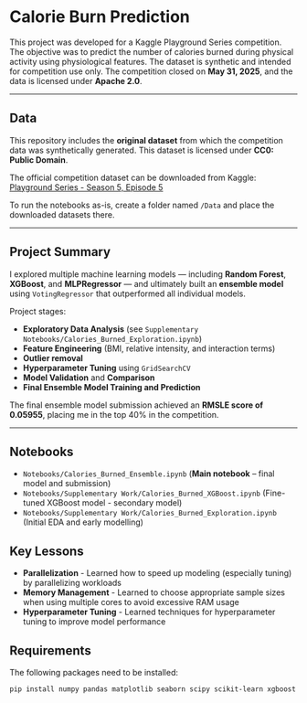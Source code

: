 # Calorie Burn Prediction

This project was developed for a Kaggle Playground Series competition. The objective was to predict the number of calories burned during physical activity using physiological features. The dataset is synthetic and intended for competition use only. The competition closed on **May 31, 2025**, and the data is licensed under **Apache 2.0**.

---

## Data
This repository includes the **original dataset** from which the competition data was synthetically generated.
This dataset is licensed under **CC0: Public Domain**.

The official competition dataset can be downloaded from Kaggle: [Playground Series - Season 5, Episode 5](https://www.kaggle.com/c/playground-series-s5e5)

To run the notebooks as-is, create a folder named `/Data` and place the downloaded datasets there.

---


## Project Summary

I explored multiple machine learning models — including **Random Forest**, **XGBoost**, and **MLPRegressor** — and ultimately built an **ensemble model** using `VotingRegressor` that outperformed all individual models.

Project stages:
- **Exploratory Data Analysis** (see `Supplementary Notebooks/Calories_Burned_Exploration.ipynb`)
- **Feature Engineering** (BMI, relative intensity, and interaction terms)
- **Outlier removal**
- **Hyperparameter Tuning** using `GridSearchCV`
- **Model Validation** and **Comparison**
- **Final Ensemble Model Training and Prediction**

The final ensemble model submission achieved an **RMSLE score of 0.05955**, placing me in the top 40% in the competition.

---

## Notebooks
- `Notebooks/Calories_Burned_Ensemble.ipynb` (**Main notebook** – final model and submission)
- `Notebooks/Supplementary Work/Calories_Burned_XGBoost.ipynb` (Fine-tuned XGBoost model - secondary model)
- `Notebooks/Supplementary Work/Calories_Burned_Exploration.ipynb` (Initial EDA and early modelling)

## Key Lessons
- **Parallelization** - Learned how to speed up modeling (especially tuning) by parallelizing workloads
- **Memory Management** - Learned to choose appropriate sample sizes when using multiple cores to avoid excessive RAM usage
- **Hyperparameter Tuning** - Learned techniques for hyperparameter tuning to improve model performance

## Requirements

The following packages need to be installed:

```bash
pip install numpy pandas matplotlib seaborn scipy scikit-learn xgboost
